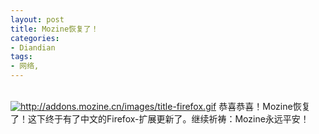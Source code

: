 ```yaml
---
layout: post
title: Mozine恢复了！
categories:
- Diandian
tags:
- 网络, 
---
```

<br />
<a href="http://addons.mozine.cn/images/title-firefox.gif" target="_blank"><img alt="http://addons.mozine.cn/images/title-firefox.gif" src="http://m1.img.srcdd.com/farm3/d/2012/0306/12/DOWNLOADFAILAAAAAAAAAAAAAAAAAAAA_B500_900_200_80.PNG" /></a> 恭喜恭喜！Mozine恢复了！这下终于有了中文的Firefox-扩展更新了。继续祈祷：Mozine永远平安！
